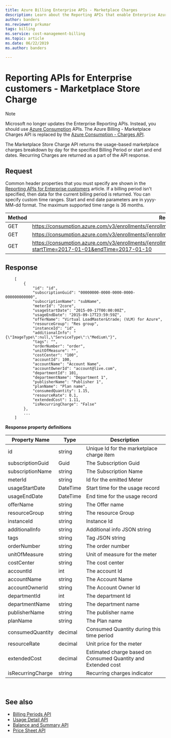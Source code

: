 ```yaml
---
title: Azure Billing Enterprise APIs - Marketplace Charges
description: Learn about the Reporting APIs that enable Enterprise Azure customers to pull consumption data programmatically.
author: banders
ms.reviewer: prkumar
tags: billing
ms.service: cost-management-billing
ms.topic: article
ms.date: 06/22/2019
ms.author: banders

---
```

# Reporting APIs for Enterprise customers - Marketplace Store Charge

> [!Note]
> Microsoft no longer updates the Enterprise Reporting APIs. Instead, you should use [Azure Consumption](/rest/api/consumption) APIs.
> The Azure Billing - Marketplace Charges API is replaced by the [Azure Consumption - Charges API](/rest/api/consumption/charges).

The Marketplace Store Charge API returns the usage-based marketplace charges breakdown by day for the specified Billing Period or start and end dates. Recurring Charges are returned as a part of the API response.

## Request
Common header properties that you must specify are shown in the [Reporting APIs for Enterprise customers](https://docs.microsoft.com/azure/billing/billing-enterprise-api) article. If a billing period isn't specified, then data for the current billing period is returned. You can specify custom time ranges. Start and end date parameters are in yyyy-MM-dd format. The maximum supported time range is 36 months.  

|Method | Request URI|
|-|-|
|GET|https://consumption.azure.com/v3/enrollments/{enrollmentNumber}/marketplacecharges|
|GET|https://consumption.azure.com/v3/enrollments/{enrollmentNumber}/billingPeriods/{billingPeriod}/marketplacecharges|
|GET|https://consumption.azure.com/v3/enrollments/{enrollmentNumber}/marketplacechargesbycustomdate?startTime=2017-01-01&endTime=2017-01-10|


## Response


        [
            {
                "id": "id",
                "subscriptionGuid": "00000000-0000-0000-0000-000000000000",
                "subscriptionName": "subName",
                "meterId": "2core",
                "usageStartDate": "2015-09-17T00:00:00Z",
                "usageEndDate": "2015-09-17T23:59:59Z",
                "offerName": "Virtual LoadMaster&trade; (VLM) for Azure",
                "resourceGroup": "Res group",
                "instanceId": "id",
                "additionalInfo": "{\"ImageType\":null,\"ServiceType\":\"Medium\"}",
                "tags": "",
                "orderNumber": "order",
                "unitOfMeasure": "",
                "costCenter": "100",
                "accountId": 100,
                "accountName": "Account Name",
                "accountOwnerId": "account@live.com",
                "departmentId": 101,
                "departmentName": "Department 1",
                "publisherName": "Publisher 1",
                "planName": "Plan name",
                "consumedQuantity": 1.15,
                "resourceRate": 0.1,
                "extendedCost": 1.11,
                "isRecurringCharge": "False"
            },
            ...
        ]


**Response property definitions**

|Property Name| Type| Description|
|-|-|-|
|id|string|Unique Id for the marketplace charge item|
|subscriptionGuid|Guid|The Subscription Guid|
|subscriptionName|string|The Subscription Name|
|meterId|string|Id for the emitted Meter|
|usageStartDate|DateTime|Start time for the usage record|
|usageEndDate|DateTime|End time for the usage record|
|offerName|string|The Offer name|
|resourceGroup|string|The resource Group|
|instanceId|string|Instance Id|
|additionalInfo|string|Additional info JSON string|
|tags|string|Tag JSON string|
|orderNumber|string|The order number|
|unitOfMeasure|string|Unit of measure for the meter|
|costCenter|string|The cost center|
|accountId|int|The account Id|
|accountName|string |The Account Name|
|accountOwnerId|string|The Account Owner Id|
|departmentId|int|The department Id|
|departmentName|string|The department name|
|publisherName|string|The publisher name|
|planName|string|The Plan name|
|consumedQuantity|decimal|Consumed Quantity during this time period|
|resourceRate|decimal|Unit price for the meter|
|extendedCost|decimal|Estimated charge based on Consumed Quantity and Extended cost|
|isRecurringCharge|string|Recurring charges indicator|

<br/>

## See also

* [Billing Periods API](billing-enterprise-api-billing-periods.md)
* [Usage Detail API](billing-enterprise-api-usage-detail.md)
* [Balance and Summary API](billing-enterprise-api-balance-summary.md)
* [Price Sheet API](billing-enterprise-api-pricesheet.md)
